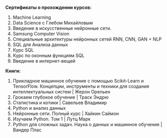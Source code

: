 **Сертификаты о прохождении курсов:**

1. Machine Learning
2. Data Science с Глебом Михайловым
3. Введение в искусственные нейронные сети.
4. Samsung Computer Vision
5. Специальные архитектуры нейронных сетей RNN, CNN, GAN + NLP
6. SQL для Анализа данных
7. Курс SQL
8. Курс по оконным функциям SQL
9. Введение в интернет-вещей


**Книги:**

1. Прикладное машинное обучение с помощью Scikit-Learn и TensorFlow. Концепции, инструменты и техники для создания интеллектуальных систем | Жерон Орельен
2. Грокаем глубокое обучение | Траск Эндрю
3. Статистика и котики | Савельев Владимир
4. Python и анализ данных
5. Нейронные сети. Полный курс | Хайкин Саймон
6. Изучаем Python. Том 1 | Лутц Марк
7. Python для сложных задач. Наука о данных  и машинное обучение | Вандер Плас


